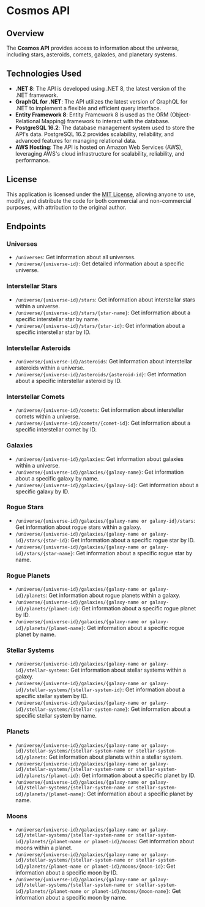 # Cosmos API

## Overview
The **Cosmos API** provides access to information about the universe, including stars, asteroids, comets, galaxies, and planetary systems.

## Technologies Used
- **.NET 8**: The API is developed using .NET 8, the latest version of the .NET framework.
- **GraphQL for .NET**: The API utilizes the latest version of GraphQL for .NET to implement a flexible and efficient query interface.
- **Entity Framework 8**: Entity Framework 8 is used as the ORM (Object-Relational Mapping) framework to interact with the database.
- **PostgreSQL 16.2**: The database management system used to store the API's data. PostgreSQL 16.2 provides scalability, reliability, and advanced features for managing relational data.
- **AWS Hosting**: The API is hosted on Amazon Web Services (AWS), leveraging AWS's cloud infrastructure for scalability, reliability, and performance.

## License
This application is licensed under the [MIT License](https://opensource.org/licenses/MIT), allowing anyone to use, modify, and distribute the code for both commercial and non-commercial purposes, with attribution to the original author.

## Endpoints

### Universes
- `/universes`: Get information about all universes.
- `/universe/{universe-id}`: Get detailed information about a specific universe.

### Interstellar Stars
- `/universe/{universe-id}/stars`: Get information about interstellar stars within a universe.
- `/universe/{universe-id}/stars/{star-name}`: Get information about a specific interstellar star by name.
- `/universe/{universe-id}/stars/{star-id}`: Get information about a specific interstellar star by ID.

### Interstellar Asteroids
- `/universe/{universe-id}/asteroids`: Get information about interstellar asteroids within a universe.
- `/universe/{universe-id}/asteroids/{asteroid-id}`: Get information about a specific interstellar asteroid by ID.

### Interstellar Comets
- `/universe/{universe-id}/comets`: Get information about interstellar comets within a universe.
- `/universe/{universe-id}/comets/{comet-id}`: Get information about a specific interstellar comet by ID.

### Galaxies
- `/universe/{universe-id}/galaxies`: Get information about galaxies within a universe.
- `/universe/{universe-id}/galaxies/{galaxy-name}`: Get information about a specific galaxy by name.
- `/universe/{universe-id}/galaxies/{galaxy-id}`: Get information about a specific galaxy by ID.

### Rogue Stars
- `/universe/{universe-id}/galaxies/{galaxy-name or galaxy-id}/stars`: Get information about rogue stars within a galaxy.
- `/universe/{universe-id}/galaxies/{galaxy-name or galaxy-id}/stars/{star-id}`: Get information about a specific rogue star by ID.
- `/universe/{universe-id}/galaxies/{galaxy-name or galaxy-id}/stars/{star-name}`: Get information about a specific rogue star by name.

### Rogue Planets
- `/universe/{universe-id}/galaxies/{galaxy-name or galaxy-id}/planets`: Get information about rogue planets within a galaxy.
- `/universe/{universe-id}/galaxies/{galaxy-name or galaxy-id}/planets/{planet-id}`: Get information about a specific rogue planet by ID.
- `/universe/{universe-id}/galaxies/{galaxy-name or galaxy-id}/planets/{planet-name}`: Get information about a specific rogue planet by name.

### Stellar Systems
- `/universe/{universe-id}/galaxies/{galaxy-name or galaxy-id}/stellar-systems`: Get information about stellar systems within a galaxy.
- `/universe/{universe-id}/galaxies/{galaxy-name or galaxy-id}/stellar-systems/{stellar-system-id}`: Get information about a specific stellar system by ID.
- `/universe/{universe-id}/galaxies/{galaxy-name or galaxy-id}/stellar-systems/{stellar-system-name}`: Get information about a specific stellar system by name.

### Planets
- `/universe/{universe-id}/galaxies/{galaxy-name or galaxy-id}/stellar-systems/{stellar-system-name or stellar-system-id}/planets`: Get information about planets within a stellar system.
- `/universe/{universe-id}/galaxies/{galaxy-name or galaxy-id}/stellar-systems/{stellar-system-name or stellar-system-id}/planets/{planet-id}`: Get information about a specific planet by ID.
- `/universe/{universe-id}/galaxies/{galaxy-name or galaxy-id}/stellar-systems/{stellar-system-name or stellar-system-id}/planets/{planet-name}`: Get information about a specific planet by name.

### Moons
- `/universe/{universe-id}/galaxies/{galaxy-name or galaxy-id}/stellar-systems/{stellar-system-name or stellar-system-id}/planets/{planet-name or planet-id}/moons`: Get information about moons within a planet.
- `/universe/{universe-id}/galaxies/{galaxy-name or galaxy-id}/stellar-systems/{stellar-system-name or stellar-system-id}/planets/{planet-name or planet-id}/moons/{moon-id}`: Get information about a specific moon by ID.
- `/universe/{universe-id}/galaxies/{galaxy-name or galaxy-id}/stellar-systems/{stellar-system-name or stellar-system-id}/planets/{planet-name or planet-id}/moons/{moon-name}`: Get information about a specific moon by name.
